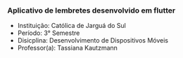### Aplicativo de lembretes desenvolvido em flutter

- Instituição: Católica de Jarguá do Sul
- Período: 3° Semestre
- Disicplina: Desenvolvimento de Dispositivos Móveis
- Professor(a): Tassiana Kautzmann
